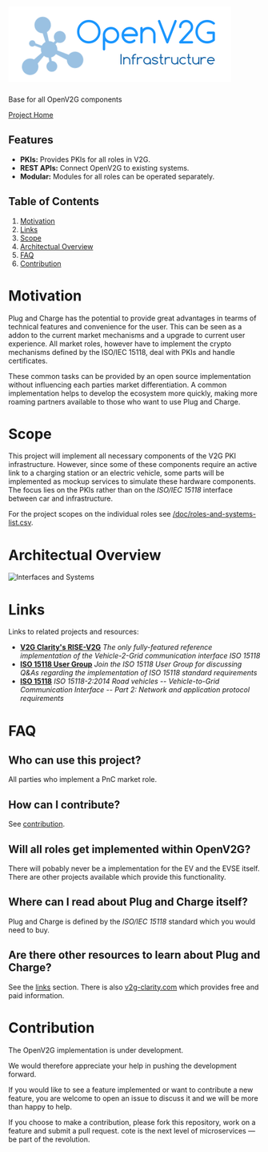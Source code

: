# ![OpenV2G-base](assets/OpenV2G-Logo.png)
Base for all OpenV2G components

[Project Home](https://github.com/OpenV2G)

## Features
- **PKIs:** Provides PKIs for all roles in V2G.
- **REST APIs:** Connect OpenV2G to existing systems.
- **Modular:** Modules for all roles can be operated separately.

## Table of Contents
1. [Motivation](#motivation)
1. [Links](#links)
1. [Scope](#scope)
1. [Architectual Overview](#architectual-overview)
1. [FAQ](#faq)
1. [Contribution](#contribution)


# Motivation

Plug and Charge has the potential to provide great advantages in tearms of
technical features and convenience for the user. This can be seen as a addon
to the current market mechanisms and a upgrade to current user experience.
All market roles, however have to implement the crypto mechanisms defined by
the ISO/IEC 15118, deal with PKIs and handle certificates.

These common tasks can be provided by an open source implementation without
influencing each parties market differentiation. A common implementation
helps to develop the ecosystem more quickly, making more roaming partners
available to those who want to use Plug and Charge. 


# Scope

This project will implement all necessary components of the V2G PKI
infrastructure. However, since some of these components require an
active link to a charging station or an electric vehicle, some parts
will be implemented as mockup services to simulate these hardware
components. The focus lies on the PKIs rather than on the
_ISO/IEC 15118_ interface between car and infrastructure.

For the project scopes on the individual roles see
[/doc/roles-and-systems-list.csv](doc/roles-and-systems-list.csv).


# Architectual Overview

![Interfaces and Systems](https://www.lucidchart.com/publicSegments/view/7acdcb73-da80-483d-ba33-0722b2a184a0/image.png)



# Links

Links to related projects and resources:

 * **[V2G Clarity's RISE-V2G](https://github.com/V2GClarity/RISE-V2G)** _The only fully-featured reference implementation of the Vehicle-2-Grid communication interface ISO 15118_
 * **[ISO 15118 User Group](http://extmgmt.kn.e-technik.tu-dortmund.de/)** _Join the ISO 15118 User Group for discussing Q&As regarding the implementation of ISO 15118 standard requirements_
 * **[ISO 15118](https://www.iso.org/standard/55366.html)** _ISO 15118-2:2014 Road vehicles -- Vehicle-to-Grid Communication Interface -- Part 2: Network and application protocol requirements_



# FAQ

## Who can use this project?

All parties who implement a PnC market role.

## How can I contribute?

See [contribution](#contribution).

## Will all roles get implemented within OpenV2G?

There will pobably never be a implementation for the EV and the EVSE itself. There are other projects available which provide this functionality.

## Where can I read about Plug and Charge itself?

Plug and Charge is defined by the _ISO/IEC 15118_ standard which you would need to buy.

## Are there other resources to learn about Plug and Charge?

See the [links](#links) section. There is also [v2g-clarity.com](http://v2g-clarity.com) which provides free and paid information.



# Contribution

The OpenV2G implementation is under development.

We would therefore appreciate  your help in pushing the development forward.

If you would like to see a feature implemented or want to contribute a new
feature, you are welcome to open an issue to discuss it and we will be more than
happy to help.

If you choose to make a contribution, please fork this repository, work on a
feature and submit a pull request. cote is the next level of microservices —
be part of the revolution.


